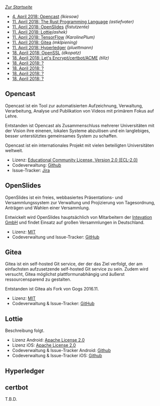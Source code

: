 ---
---

*[Zur Startseite](index.html)*

- [4. April 2018: Opencast](#opencast) *(lkiesow)*
- [11. April 2018: The Rust Programming Language](#Rust) *(astiefvater)*
- [11. April 2018: OpenSlides](#openslides) *(fistutzente)*
- [11. April 2018: Lottie](#lottie)*(ashek)*
- [11. April 2018: TensorFlow](#tensorflow) *(KarolinePlum)*
- [11. April 2018: Gitea](#gitea) *(mklpiening)*
- [11. April 2018: Hyperledger](#hyperledger) *(pluettmann)*
- [18. April 2018: OpenSSL](#openssl) *(dkopatz)*
- [18. April 2018: Let's Encrypt/certbot/ACME](#certbot) *(tillz)*
- [18. April 2018: ?](#)
- [18. April 2018: ?](#)
- [18. April 2018: ?](#)
- [18. April 2018: ?](#)


Opencast
--------

Opencast ist ein Tool zur automatisierten Aufzeichnung, Verwaltung,
Verarbeitung, Analyse und Publikation von Videos mit primärem Fokus auf Lehre.

Entstanden ist Opencast als Zusammenschluss mehrerer Universitäten mit der
Vision ihre einenen, lokalen Systeme abzulösen und ein langlebiges, besser
unterstütztes gemeinsames System zu schaffen.

Opencast ist ein internationales Projekt mit vielen beteiligten Universitäten
weltweit.

- Lizenz: [Educational Community License, Version 2.0 (ECL-2.0)
  ](https://github.com/opencast/opencast/blob/develop/LICENSE)
- Codeverwaltung: [Github](https://github.com/opencast/opencast)
- Issue-Tracker: [Jira](https://opencast.jira.com/secure/Dashboard.jspa)

OpenSlides
----------

OpenSlides ist ein freies, webbasiertes Präsentations- und Versammlungssystem
zur Verwaltung und Projizierung von Tagesordnung, Anträgen und Wahlen einer
Versammlung.

Entwickelt wird OpenSlides hauptsächlich von Mitarbeitern der [Intevation
GmbH](https://intevation.de) und findet Einsatz auf großen Versammlungen in
Deutschland.

- Lizenz: [MIT](https://github.com/OpenSlides/OpenSlides/blob/master/LICENSE)
- Codeverwaltung und Issue-Tracker:
  [GitHub](https://github.com/OpenSlides/OpenSlides)

Gitea
-----

Gitea ist ein self-hosted Git service, der der das Ziel verfolgt, der am 
einfachsten aufzusetzende self-hosted Git service zu sein. Zudem wird versucht, 
Gitea möglichst plattformunabhängig und äußerst ressourcensparend zu gestalten.

Entstanden ist Gitea als Fork von Gogs 2016.11.

- Lizenz: [MIT](https://github.com/go-gitea/gitea/blob/master/LICENSE)
- Codeverwaltung & Issue-Tracker: [GitHub](https://github.com/go-gitea/gitea)

Lottie
--------

Beschreibung folgt.

- Lizenz Android: [Apache License 2.0](https://github.com/airbnb/lottie-android/blob/master/LICENSE)
- Lizenz iOS: [Apache License 2.0](https://github.com/airbnb/lottie-ios/blob/master/LICENSE)
- Codeverwaltung & Issue-Tracker Android: [Github](https://github.com/airbnb/lottie-android)
- Codeverwaltung & Issue-Tracker iOS: [Github](https://github.com/airbnb/lottie-ios)

Hyperledger
-----------

certbot
-----------

T.B.D.